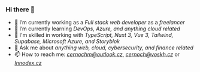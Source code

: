 ### Hi there 👋

- 💼 I’m currently working as a *Full stack web developer* as a *freelancer*
- 🌱 I’m currently learning *DevOps, Azure, and anything cloud related*
- 🚀 I'm skilled in working with *TypeScript, Nuxt 3, Vue 3, Tailwind, Supabase, Microsoft Azure, and Storyblok*
- 💬 Ask me about *anything web, cloud, cybersecurity, and finance related*
- 📫 How to reach me: *[cernochm@outlook.cz](mailto:cernochm@outlook.cz)*, *[cernoch@voskh.cz](mailto:cernochm@cernoch@voskh.cz)* or *[Innodex.cz](https://innodex.cz)*
